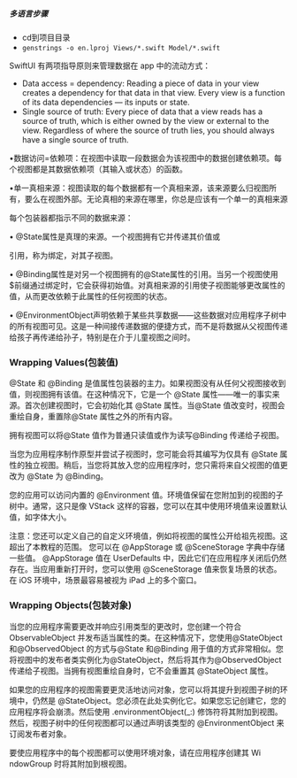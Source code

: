 ##### 多语言步骤
- cd到项目目录
- `genstrings -o en.lproj Views/*.swift Model/*.swift`



SwiftUI 有两项指导原则来管理数据在 app 中的流动方式：

- Data access = dependency: Reading a piece of data in your view creates a dependency for that data in that view. Every view is a function of its data dependencies — its inputs or state.
- Single source of truth: Every piece of data that a view reads has a source of truth, which is either owned by the view or external to the view. Regardless of where the source of truth lies, you should always have a single source of truth.


•数据访问=依赖项：在视图中读取一段数据会为该视图中的数据创建依赖项。每个视图都是其数据依赖项（其输入或状态）的函数。

•单一真相来源：视图读取的每个数据都有一个真相来源，该来源要么归视图所有，要么在视图外部。无论真相的来源在哪里，你总是应该有一个单一的真相来源

每个包装器都指示不同的数据来源：

• @State属性是真理的来源。一个视图拥有它并传递其价值或

引用，称为绑定，对其子视图。

• @Binding属性是对另一个视图拥有的@State属性的引用。当另一个视图使用$前缀通过绑定时，它会获得初始值。对真相来源的引用使子视图能够更改属性的值，从而更改依赖于此属性的任何视图的状态。

• @EnvironmentObject声明依赖于某些共享数据——这些数据对应用程序子树中的所有视图可见。这是一种间接传递数据的便捷方式，而不是将数据从父视图传递给孩子再传递给孙子，特别是在介于儿童视图之间时。


### Wrapping Values(包装值)
@State 和 @Binding 是值属性包装器的主力。如果视图没有从任何父视图接收到值，则视图拥有该值。在这种情况下，它是一个 @State 属性——唯一的事实来源。首次创建视图时，它会初始化其 @State 属性。当@State 值改变时，视图会重绘自身，重置除@State 属性之外的所有内容。

拥有视图可以将@State 值作为普通只读值或作为读写@Binding 传递给子视图。

当您为应用程序制作原型并尝试子视图时，您可能会将其编写为仅具有 @State 属性的独立视图。稍后，当您将其放入您的应用程序时，您只需将来自父视图的值更改为 @State 为 @Binding。

您的应用可以访问内置的 @Environment 值。环境值保留在您附加到的视图的子树中。通常，这只是像 VStack 这样的容器，您可以在其中使用环境值来设置默认值，如字体大小。

注意：您还可以定义自己的自定义环境值，例如将视图的属性公开给祖先视图。这超出了本教程的范围。
您可以在 @AppStorage 或 @SceneStorage 字典中存储一些值。 @AppStorage 值在 UserDefaults 中，因此它们在应用程序关闭后仍然存在。当应用重新打开时，您可以使用 @SceneStorage 值来恢复场景的状态。在 iOS 环境中，场景最容易被视为 iPad 上的多个窗口。

### Wrapping Objects(包装对象)
当您的应用程序需要更改并响应引用类型的更改时，您创建一个符合 ObservableObject 并发布适当属性的类。在这种情况下，您使用@StateObject 和@ObservedObject 的方式与@State 和@Binding 用于值的方式非常相似。您将视图中的发布者类实例化为@StateObject，然后将其作为@ObservedObject 传递给子视图。当拥有视图重绘自身时，它不会重置其 @StateObject 属性。

如果您的应用程序的视图需要更灵活地访问对象，您可以将其提升到视图子树的环境中，仍然是 @StateObject。您必须在此处实例化它。如果您忘记创建它，您的应用程序将会崩溃。然后使用 .environmentObject(_:) 修饰符将其附加到视图。然后，视图子树中的任何视图都可以通过声明该类型的 @EnvironmentObject 来订阅发布者对象。

要使应用程序中的每个视图都可以使用环境对象，请在应用程序创建其 Wi​​ndowGroup 时将其附加到根视图。



